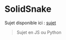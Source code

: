 # SolidSnake

Sujet disponible ici : [sujet](https://icy-wind-398.notion.site/Solid-Snake-6c46277987244453b817cfcdfc7e29fa)

> Sujet en JS ou Python
